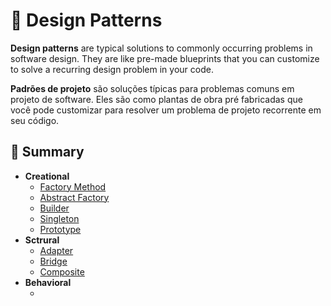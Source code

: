 # 📖 Design Patterns

**Design patterns** are typical solutions to commonly occurring problems in software design. They are like pre-made blueprints that you can customize to solve a recurring design problem in your code.

**Padrões de projeto** são soluções típicas para problemas comuns em projeto de software. Eles são como plantas de obra pré fabricadas que você pode customizar para resolver um problema de projeto recorrente em seu código.

## 📍 Summary

- **Creational**
  - [Factory Method](./creational/factory-method/index.ts)
  - [Abstract Factory](./creational/abstract-factory/index.ts)
  - [Builder](./creational/builder/index.ts)
  - [Singleton](./creational/singleton/index.ts)
  - [Prototype](./creational/prototype/index.ts)
- **Sctrural**
  - [Adapter](./sctrutural/adapter/index.ts)
  - [Bridge](./sctrutural/bridge/index.ts)
  - [Composite](./sctrutural/composite/index.ts)
- **Behavioral**
  - []()

